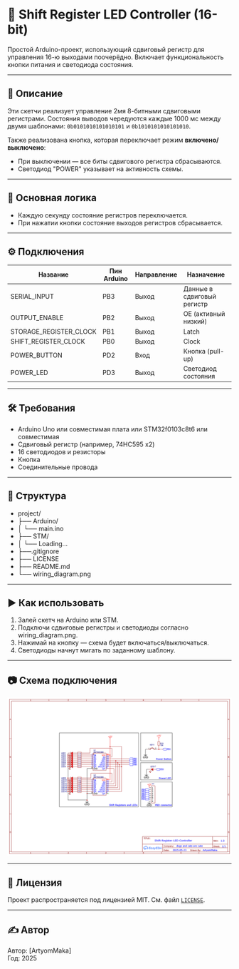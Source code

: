 # 🔁 Shift Register LED Controller (16-bit)

Простой Arduino-проект, использующий сдвиговый регистр для управления 16-ю выходами поочерёдно. Включает функциональность кнопки питания и светодиода состояния.

---

## 📌 Описание

Эти скетчи реализует управление 2мя 8-битными сдвиговыми регистрами. Состояния выводов чередуются каждые 1000 мс между двумя шаблонами: 
`0b0101010101010101` и `0b1010101010101010`.

Также реализована кнопка, которая переключает режим **включено/выключено**:
- При выключении — все биты сдвигового регистра сбрасываются.
- Светодиод "POWER" указывает на активность схемы.

---

## 🧠 Основная логика

- Каждую секунду состояние регистров переключается.
- При нажатии кнопки состояние выходов регистров сбрасывается.

---

## ⚙️ Подключения

| Название                  | Пин Arduino | Направление | Назначение                 |
|---------------------------|-------------|-------------|----------------------------|
| SERIAL_INPUT              | PB3         | Выход       | Данные в сдвиговый регистр |
| OUTPUT_ENABLE             | PB2         | Выход       | OE (активный низкий)       |
| STORAGE_REGISTER_CLOCK    | PB1         | Выход       | Latch                      |
| SHIFT_REGISTER_CLOCK      | PB0         | Выход       | Clock                      |
| POWER_BUTTON              | PD2         | Вход        | Кнопка (pull-up)           |
| POWER_LED                 | PD3         | Выход       | Светодиод состояния        |

---

## 🛠 Требования

- Arduino Uno или совместимая плата или STM32f0103c8t6 или совместимая
- Сдвиговый регистр (например, 74HC595 x2)
- 16 светодиодов и резисторы
- Кнопка
- Соединительные провода

---

## 📂 Структура

- project/
- ├── Arduino/
- │ └── main.ino
- ├── STM/
- │ └── Loading...
- ├──.gitignore
- ├── LICENSE
- ├── README.md
- └── wiring_diagram.png

---

## ▶️ Как использовать

1. Залей скетч на Arduino или STM.
2. Подключи сдвиговые регистры и светодиоды согласно wiring_diagram.png.
3. Нажимай на кнопку — схема будет включаться/выключаться.
4. Светодиоды начнут мигать по заданному шаблону.

---

## 📷 Схема подключения

![Схема подключения](wiring_diagram.png)

---

## 🧾 Лицензия

Проект распространяется под лицензией MIT. См. файл [`LICENSE`](./LICENSE).

---

## ✍️ Автор

Автор: [ArtyomMaka]  
Год: 2025  
